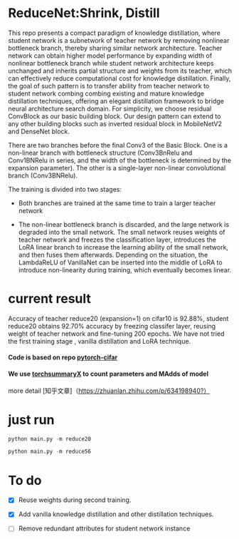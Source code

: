 # ReduceNet:Shrink, Distill
This repo presents a compact paradigm of knowledge distillation, where student network is a subnetwork of teacher network by removing nonlinear bottleneck branch, thereby sharing similar network architecture. Teacher network can obtain higher model performance by expanding width of nonlinear bottleneck branch while student network architecture keeps unchanged and inherits partial structure and weights from its teacher, which can effectively reduce computational cost for knowledge distillation. Finally, the goal of such pattern is to transfer ability from teacher network to student network combing combing existing and mature knowledge distillation techniques, offering an elegant distillation framework to bridge neural architecture search domain. For simplicity, we choose residual ConvBlock as our basic building block. Our design pattern can extend to any other building blocks such as inverted residual block in MobileNetV2 and DenseNet block.

There are two branches before the final Conv3 of the Basic Block. One is a non-linear branch with bottleneck structure (Conv3BnRelu and Conv1BNRelu in series, and the width of the bottleneck is determined by the expansion parameter). The other is a single-layer non-linear convolutional branch (Conv3BNRelu).

The training is divided into two stages: 

*  Both branches are trained at the same time to train a larger teacher network

* The non-linear  bottleneck branch is discarded, and the large network is degraded into the small network. The small network reuses weights of teacher network and freezes the classification layer, introduces the LoRA linear branch to increase the learning ability of the small network, and then fuses them afterwards. Depending on the situation, the LambdaReLU of VanillaNet can be inserted into the middle of LoRA to introduce non-linearity during training, which eventually becomes linear.


# current result
Accuracy of teacher reduce20 (expansion=1) on cifar10 is 92.88%, student reduce20 obtains 92.70% accuracy by freezing classifer layer, reusing weight of teacher network and fine-tuning 200 epochs. We have not tried the first training stage , vanilla distillation and LoRA technique.

#### Code is based on repo [pytorch-cifar](https://github.com/kuangliu/pytorch-cifar)

#### We use [torchsummaryX](https://github.com/nmhkahn/torchsummaryX) to count parameters and MAdds of model

more detail [知乎文章]（https://zhuanlan.zhihu.com/p/634198940?）




# just run
```python
python main.py -m reduce20
```
```python
python main.py -m reduce56
```



# To do
- [x] Reuse weights during second training.
- [x] Add vanilla knowledge distillation and other distillation techniques.
- [ ] Remove redundant attributes for student network instance








